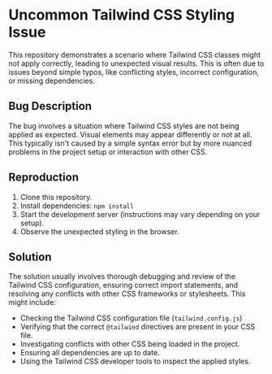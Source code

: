 # Uncommon Tailwind CSS Styling Issue

This repository demonstrates a scenario where Tailwind CSS classes might not apply correctly, leading to unexpected visual results. This is often due to issues beyond simple typos, like conflicting styles, incorrect configuration, or missing dependencies.

## Bug Description

The bug involves a situation where Tailwind CSS styles are not being applied as expected.  Visual elements may appear differently or not at all. This typically isn't caused by a simple syntax error but by more nuanced problems in the project setup or interaction with other CSS.

## Reproduction

1. Clone this repository.
2. Install dependencies: `npm install`
3. Start the development server (instructions may vary depending on your setup).
4. Observe the unexpected styling in the browser.

## Solution

The solution usually involves thorough debugging and review of the Tailwind CSS configuration, ensuring correct import statements, and resolving any conflicts with other CSS frameworks or stylesheets. This might include:

* Checking the Tailwind CSS configuration file (`tailwind.config.js`)
* Verifying that the correct `@tailwind` directives are present in your CSS file.
* Investigating conflicts with other CSS being loaded in the project.
* Ensuring all dependencies are up to date.
* Using the Tailwind CSS developer tools to inspect the applied styles.